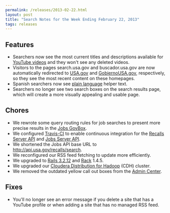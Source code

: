 ```yaml
---
permalink: /releases/2013-02-22.html
layout: post
title: "Search Notes for the Week Ending February 22, 2013"
tags: releases
---
```

## Features

* Searchers now see the most current titles and descriptions available for [YouTube videos](/manual/social-media.html) and they won't see any deleted videos.
* Visitors to the pages search.usa.gov and buscador.usa.gov are now automatically redirected to [USA.gov](http://www.usa.gov/) and [GobiernoUSA.gov](http://www.usa.gov/gobiernousa/), respectively, so they see the most recent content on these homepages.
* Spanish searchers now see [plain language](http://www.plainlanguage.gov/) helper text.
* Searchers no longer see two search boxes on the search results page, which will create a more visually appealing and usable page.

## Chores

* We rewrote some query routing rules for job searches to present more precise results in the [Jobs GovBox](/manual/govbox-jobs.html).
* We configured [Travis-CI](https://travis-ci.org/) to enable continuous integration for the [Recalls Server API](https://github.com/GSA-OCSIT/recalls_api) and [Jobs Server API](https://github.com/GSA-OCSIT/jobs_api).
* We shortened the Jobs API base URL to <http://api.usa.gov/recalls/search>.
* We reconfigured our RSS feed fetching to update more efficiently. 
* We upgraded to [Rails 3.2.12](http://weblog.rubyonrails.org/2013/2/11/SEC-ANN-Rails-3-2-12-3-1-11-and-2-3-17-have-been-released/) and [Rack](http://rubygems.org/gems/rack) 1.4.5.
* We upgraded our [Cloudera Distribution for Hadoop](http://www.cloudera.com/content/cloudera/en/products/cdh.html) (CDH) cluster.
* We removed the outdated yellow call out boxes from the [Admin Center](http://search.usa.gov/affiliates/home).

## Fixes

* You'll no longer see an error message if you delete a site that has a YouTube profile or when adding a site that has no managed RSS feed.